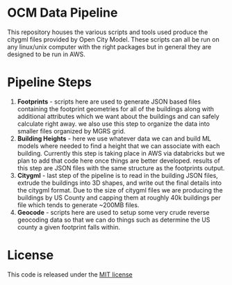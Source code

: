 # OCM Data Pipeline

This repository houses the various scripts and tools used produce the citygml files provided by Open City Model.  These scripts can all be run on any linux/unix computer with the right packages but in general they are designed to be run in AWS.

# Pipeline Steps

1. **Footprints** - scripts here are used to generate JSON based files containing the footprint geometries for all of the buildings along with additional attributes which we want about the buildings and can safely calculate right away.  we also use this step to organize the data into smaller files organized by MGRS grid.
2. **Building Heights** - here we use whatever data we can and build ML models where needed to find a height that we can associate with each building.  Currently this step is taking place in AWS via databricks but we plan to add that code here once things are better developed.  results of this step are JSON files with the same structure as the footprints output.
3. **Citygml** - last step of the pipeline is to read in the building JSON files, extrude the buildings into 3D shapes, and write out the final details into the citygml format.  Due to the size of citygml files we are producing the buildings by US County and capping them at roughly 40k buildings per file which tends to generate ~200MB files.
4. **Geocode** - scripts here are used to setup some very crude reverse geocoding data so that we can do things such as determine the US county a given footprint falls within.

# License

This code is released under the [MIT license](LICENSE.txt)
